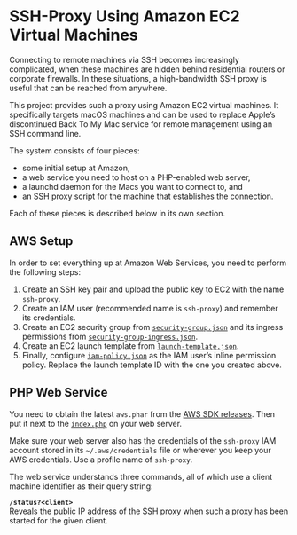 SSH-Proxy Using Amazon EC2 Virtual Machines
===========================================

Connecting to remote machines via SSH becomes increasingly complicated, when these machines 
are hidden behind residential routers or corporate firewalls. In these situations, a 
high-bandwidth SSH proxy is useful that can be reached from anywhere.

This project provides such a proxy using Amazon EC2 virtual machines. It specifically 
targets macOS machines and can be used to replace Apple’s discontinued Back To My Mac 
service for remote management using an SSH command line.

The system consists of four pieces:
* some initial setup at Amazon,
* a web service you need to host on a PHP-enabled web server,
* a launchd daemon for the Macs you want to connect to, and
* an SSH proxy script for the machine that establishes the connection.

Each of these pieces is described below in its own section.

AWS Setup
---------

In order to set everything up at Amazon Web Services, you need to perform the following 
steps:
1. Create an SSH key pair and upload the public key to EC2 with the name `ssh-proxy`.
2. Create an IAM user (recommended name is `ssh-proxy`) and remember its credentials.
3. Create an EC2 security group from 
   [`security-group.json`](https://github.com/mroi/aws-ssh-proxy/blob/master/aws/security-group.json) 
   and its ingress permissions from 
   [`security-group-ingress.json`](https://github.com/mroi/aws-ssh-proxy/blob/master/aws/security-group-ingress.json).
4. Create an EC2 launch template from 
   [`launch-template.json`](https://github.com/mroi/aws-ssh-proxy/blob/master/aws/launch-template.json).
5. Finally, configure 
   [`iam-policy.json`](https://github.com/mroi/aws-ssh-proxy/blob/master/aws/iam-policy.json) 
   as the IAM user’s inline permission policy. Replace the launch template ID with the one 
   you created above.

PHP Web Service
---------------

You need to obtain the latest `aws.phar` from the [AWS SDK 
releases](https://github.com/aws/aws-sdk-php/releases). Then put it next to the 
[`index.php`](https://github.com/mroi/aws-ssh-proxy/blob/master/index.php) on your web 
server.

Make sure your web server also has the credentials of the `ssh-proxy` IAM account stored in 
its `~/.aws/credentials` file or wherever you keep your AWS credentials. Use a profile name 
of `ssh-proxy`.

The web service understands three commands, all of which use a client machine identifier as 
their query string:

**`/status?<client>`**  
Reveals the public IP address of the SSH proxy when such a proxy has been started for the 
given client.
